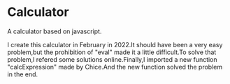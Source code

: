 # Calculator
A calculator based on javascript.

I create this calculator in February in 2022.It should have been a very easy problem,but the prohibition of "eval" made it a little difficult.To solve that problem,I refered some solutions online.Finally,I imported a new function "calcExpression" made by Chice.And the new function solved the problem in the end.
